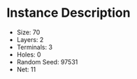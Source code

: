 # Instance Description

* Size: 70
* Layers: 2
* Terminals: 3
* Holes: 0
* Random Seed: 97531
* Net: 11
